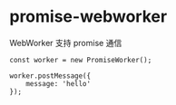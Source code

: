 # promise-webworker
WebWorker 支持 promise 通信

```
const worker = new PromiseWorker();

worker.postMessage({
    message: 'hello'
});
```